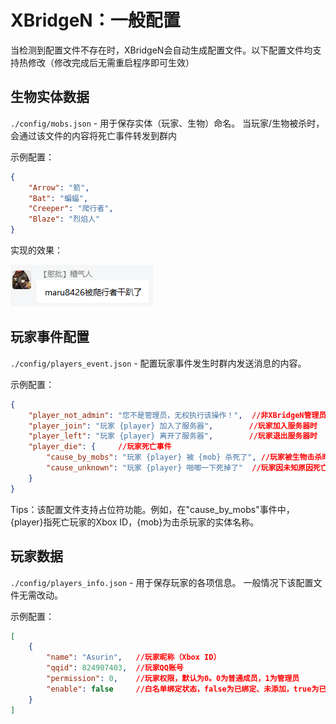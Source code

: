 # XBridgeN：一般配置
当检测到配置文件不存在时，XBridgeN会自动生成配置文件。以下配置文件均支持热修改（修改完成后无需重启程序即可生效）

## 生物实体数据
`./config/mobs.json` - 用于保存实体（玩家、生物）命名。
当玩家/生物被杀时，会通过该文件的内容将死亡事件转发到群内

示例配置：
```json
{
	"Arrow": "箭",
	"Bat": "蝙蝠",
	"Creeper": "爬行者",
	"Blaze": "烈焰人"
}
```
实现的效果：

![09](../../img/xbn/event_0.png)

## 玩家事件配置


`./config/players_event.json` - 配置玩家事件发生时群内发送消息的内容。

示例配置：
```json
{
	"player_not_admin": "您不是管理员，无权执行该操作！",	//非XBridgeN管理员时
	"player_join": "玩家 {player} 加入了服务器",		//玩家加入服务器时
	"player_left": "玩家 {player} 离开了服务器",		//玩家退出服务器时
	"player_die": {		//玩家死亡事件
		"cause_by_mobs": "玩家 {player} 被 {mob} 杀死了",	//玩家被生物击杀时
		"cause_unknown": "玩家 {player} 啪唧一下死掉了"	//玩家因未知原因死亡时
	}
}
```
Tips：该配置文件支持占位符功能。例如，在"cause_by_mobs"事件中，{player}指死亡玩家的Xbox ID，{mob}为击杀玩家的实体名称。

## 玩家数据

`./config/players_info.json` - 用于保存玩家的各项信息。
一般情况下该配置文件无需改动。

示例配置：
```json
[
	{
		"name": "Asurin",	//玩家昵称（Xbox ID）
		"qqid": 824907403,	//玩家QQ账号
		"permission": 0,	//玩家权限，默认为0。0为普通成员，1为管理员
		"enable": false		//白名单绑定状态，false为已绑定、未添加，true为已绑定、已添加
	}
]
```
